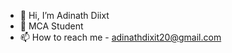 - 👋 Hi, I’m Adinath Diixt
- 👀 MCA Student
- 📫 How to reach me - adinathdixit20@gmail.com

<!---
adinathdixit20/adinathdixit20 is a ✨ special ✨ repository because its `README.md` (this file) appears on your GitHub profile.
You can click the Preview link to take a look at your changes.
--->
